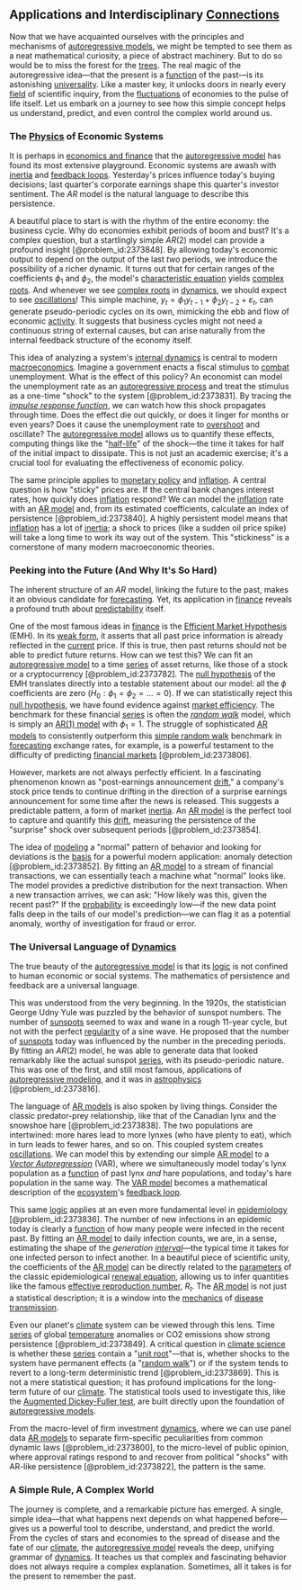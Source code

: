 ## Applications and Interdisciplinary [Connections](@article_id:193345)

Now that we have acquainted ourselves with the principles and mechanisms of [autoregressive models](@article_id:140064), we might be tempted to see them as a neat mathematical curiosity, a piece of abstract machinery. But to do so would be to miss the forest for the [trees](@article_id:262813). The real magic of the autoregressive idea—that the present is a [function](@article_id:141001) of the past—is its astonishing [universality](@article_id:139254). Like a master key, it unlocks doors in nearly every [field](@article_id:151652) of scientific inquiry, from the [fluctuations](@article_id:150006) of economies to the pulse of life itself. Let us embark on a journey to see how this simple concept helps us understand, predict, and even control the complex world around us.

### The [Physics](@article_id:144980) of Economic Systems

It is perhaps in [economics and finance](@article_id:139616) that the [autoregressive model](@article_id:269987) has found its most extensive playground. Economic systems are awash with [inertia](@article_id:172142) and [feedback loops](@article_id:264790). Yesterday's prices influence today's buying decisions; last quarter's corporate earnings shape this quarter's investor sentiment. The $AR$ model is the natural language to describe this persistence.

A beautiful place to start is with the rhythm of the entire economy: the business cycle. Why do economies exhibit periods of boom and bust? It's a complex question, but a startlingly simple $AR(2)$ model can provide a profound insight [@problem_id:2373848]. By allowing today's economic output to depend on the output of the last *two* periods, we introduce the possibility of a richer dynamic. It turns out that for certain ranges of the coefficients $\phi_1$ and $\phi_2$, the model's [characteristic equation](@article_id:148563) yields [complex roots](@article_id:172447). And whenever we see [complex roots](@article_id:172447) in [dynamics](@article_id:163910), we should expect to see [oscillations](@article_id:169848)! This simple machine, $y_t = \phi_1 y_{t-1} + \phi_2 y_{t-2} + \varepsilon_t$, can generate pseudo-periodic cycles on its own, mimicking the ebb and flow of economic [activity](@article_id:149888). It suggests that business cycles might not need a continuous string of external causes, but can arise naturally from the internal feedback structure of the economy itself.

This idea of analyzing a system's [internal dynamics](@article_id:166221) is central to modern [macroeconomics](@article_id:146501). Imagine a government enacts a fiscal stimulus to [combat](@article_id:263650) unemployment. What is the effect of this policy? An economist can model the unemployment rate as an [autoregressive process](@article_id:264033) and treat the stimulus as a one-time "shock" to the system [@problem_id:2373831]. By tracing the *[impulse response function](@article_id:136604)*, we can watch how this shock propagates through time. Does the effect die out quickly, or does it linger for months or even years? Does it cause the unemployment rate to [overshoot](@article_id:146707) and oscillate? The [autoregressive model](@article_id:269987) allows us to quantify these effects, computing things like the "[half-life](@article_id:144349)" of the shock—the time it takes for half of the initial impact to dissipate. This is not just an academic exercise; it's a crucial tool for evaluating the effectiveness of economic policy.

The same principle applies to [monetary policy](@article_id:143345) and [inflation](@article_id:160710). A central question is how "sticky" prices are. If the central bank changes interest rates, how quickly does [inflation](@article_id:160710) respond? We can model the [inflation](@article_id:160710) rate with an [AR model](@article_id:141456) and, from its estimated coefficients, calculate an index of persistence [@problem_id:2373840]. A highly persistent model means that [inflation](@article_id:160710) has a lot of [inertia](@article_id:172142); a shock to prices (like a sudden oil price spike) will take a long time to work its way out of the system. This "stickiness" is a cornerstone of many modern macroeconomic theories.

### Peeking into the Future (And Why It's So Hard)

The inherent structure of an $AR$ model, linking the future to the past, makes it an obvious candidate for [forecasting](@article_id:145712). Yet, its application in [finance](@article_id:144433) reveals a profound truth about [predictability](@article_id:269596) itself.

One of the most famous ideas in [finance](@article_id:144433) is the [Efficient Market Hypothesis](@article_id:139769) (EMH). In its [weak form](@article_id:136801), it asserts that all past price information is already reflected in the [current](@article_id:270029) price. If this is true, then past returns should not be able to predict future returns. How can we test this? We can fit an [autoregressive model](@article_id:269987) to a time [series](@article_id:260342) of asset returns, like those of a stock or a cryptocurrency [@problem_id:2373782]. The [null hypothesis](@article_id:264947) of the EMH translates directly into a testable statement about our model: all the $\phi$ coefficients are zero ($H_0: \phi_1 = \phi_2 = \dots = 0$). If we can statistically reject this [null hypothesis](@article_id:264947), we have found evidence against [market efficiency](@article_id:143257). The benchmark for these financial [series](@article_id:260342) is often the *[random walk](@article_id:142126)* model, which is simply an [AR(1) model](@article_id:265307) with $\phi_1 = 1$. The struggle of sophisticated [AR models](@article_id:188940) to consistently outperform this [simple random walk](@article_id:270169) benchmark in [forecasting](@article_id:145712) exchange rates, for example, is a powerful testament to the difficulty of predicting [financial markets](@article_id:142343) [@problem_id:2373806].

However, markets are not always perfectly efficient. In a fascinating phenomenon known as "post-earnings announcement [drift](@article_id:268312)," a company's stock price tends to continue drifting in the direction of a surprise earnings announcement for some time after the news is released. This suggests a predictable pattern, a form of market [inertia](@article_id:172142). An [AR model](@article_id:141456) is the perfect tool to capture and quantify this [drift](@article_id:268312), measuring the persistence of the "surprise" shock over subsequent periods [@problem_id:2373854].

The idea of [modeling](@article_id:268079) a "normal" pattern of behavior and looking for deviations is the [basis](@article_id:155813) for a powerful modern application: anomaly detection [@problem_id:2373852]. By fitting an [AR model](@article_id:141456) to a stream of financial transactions, we can essentially teach a machine what "normal" looks like. The model provides a predictive distribution for the next transaction. When a new transaction arrives, we can ask: "How likely was this, given the recent past?" If the [probability](@article_id:263106) is exceedingly low—if the new data point falls deep in the tails of our model's prediction—we can flag it as a potential anomaly, worthy of investigation for fraud or error.

### The Universal Language of [Dynamics](@article_id:163910)

The true beauty of the [autoregressive model](@article_id:269987) is that its [logic](@article_id:266330) is not confined to human economic or social systems. The mathematics of persistence and feedback are a universal language.

This was understood from the very beginning. In the 1920s, the statistician George Udny Yule was puzzled by the behavior of sunspot numbers. The number of [sunspots](@article_id:190532) seemed to wax and wane in a rough 11-year cycle, but not with the perfect [regularity](@article_id:153039) of a sine wave. He proposed that the number of [sunspots](@article_id:190532) today was influenced by the number in the preceding periods. By fitting an $AR(2)$ model, he was able to generate data that looked remarkably like the actual sunspot [series](@article_id:260342), with its pseudo-periodic nature. This was one of the first, and still most famous, applications of [autoregressive modeling](@article_id:189537), and it was in [astrophysics](@article_id:137611) [@problem_id:2373816].

The language of [AR models](@article_id:188940) is also spoken by living things. Consider the classic predator-prey relationship, like that of the Canadian lynx and the snowshoe hare [@problem_id:2373838]. The two populations are intertwined: more hares lead to more lynxes (who have plenty to eat), which in turn leads to fewer hares, and so on. This coupled system creates [oscillations](@article_id:169848). We can model this by extending our simple [AR model](@article_id:141456) to a *[Vector Autoregression](@article_id:142725)* (VAR), where we simultaneously model today's lynx population as a [function](@article_id:141001) of past lynx *and* hare populations, and today's hare population in the same way. The [VAR model](@article_id:147144) becomes a mathematical description of the [ecosystem](@article_id:135973)'s [feedback loop](@article_id:273042).

This same [logic](@article_id:266330) applies at an even more fundamental level in [epidemiology](@article_id:140915) [@problem_id:2373836]. The number of new infections in an epidemic today is clearly a [function](@article_id:141001) of how many people were infected in the recent past. By fitting an [AR model](@article_id:141456) to daily infection counts, we are, in a sense, estimating the shape of the *generation [interval](@article_id:158498)*—the typical time it takes for one infected person to infect another. In a beautiful piece of scientific unity, the coefficients of the [AR model](@article_id:141456) can be directly related to the [parameters](@article_id:173606) of the classic epidemiological [renewal equation](@article_id:264308), allowing us to infer quantities like the famous [effective reproduction number](@article_id:164406), $R_t$. The [AR model](@article_id:141456) is not just a statistical description; it is a window into the [mechanics](@article_id:151174) of [disease transmission](@article_id:169548).

Even our planet's [climate](@article_id:144739) system can be viewed through this lens. Time [series](@article_id:260342) of global [temperature](@article_id:145715) anomalies or CO2 emissions show strong persistence [@problem_id:2373849]. A critical question in [climate science](@article_id:160563) is whether these [series](@article_id:260342) contain a "[unit root](@article_id:142808)"—that is, whether shocks to the system have permanent effects (a "[random walk](@article_id:142126)") or if the system tends to revert to a long-term deterministic trend [@problem_id:2373869]. This is not a mere statistical question; it has profound implications for the long-term future of our [climate](@article_id:144739). The statistical tools used to investigate this, like the [Augmented Dickey-Fuller test](@article_id:140657), are built directly upon the foundation of [autoregressive models](@article_id:140064).

From the macro-level of firm investment [dynamics](@article_id:163910), where we can use panel data [AR models](@article_id:188940) to separate firm-specific peculiarities from common dynamic laws [@problem_id:2373800], to the micro-level of public opinion, where approval ratings respond to and recover from political "shocks" with AR-like persistence [@problem_id:2373822], the pattern is the same.

### A Simple Rule, A Complex World

The journey is complete, and a remarkable picture has emerged. A single, simple idea—that what happens next depends on what happened before—gives us a powerful tool to describe, understand, and predict the world. From the cycles of stars and economies to the spread of disease and the fate of our [climate](@article_id:144739), the [autoregressive model](@article_id:269987) reveals the deep, unifying grammar of [dynamics](@article_id:163910). It teaches us that complex and fascinating behavior does not always require a complex explanation. Sometimes, all it takes is for the present to remember the past.